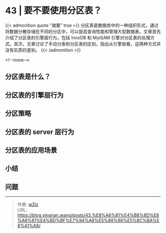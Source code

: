 # 43 | 要不要使用分区表？


{{&lt; admonition quote &#34;摘要&#34; true &gt;}}
分区表是数据库中的一种组织形式，通过将数据分散存储在不同的分区中，可以提高查询性能和管理大型数据表。文章首先介绍了分区表的引擎层行为，包括 InnoDB 和 MyISAM 引擎对分区表的处理方式。其次，文章讨论了手动分表和分区表的区别，指出从引擎层看，这两种方式并没有实质的差别。
{{&lt; /admonition &gt;}}

&lt;!--more--&gt;

## 分区表是什么？

## 分区表的引擎层行为

## 分区策略

## 分区表的 server 层行为

## 分区表的应用场景

## 小结

## 问题


---

> 作者: [w2lz](https://github.com/w2lz)  
> URL: https://blog.yingnan.wang/posts/43.%E8%A6%81%E4%B8%8D%E8%A6%81%E4%BD%BF%E7%94%A8%E5%88%86%E5%8C%BA%E8%A1%A8/  

